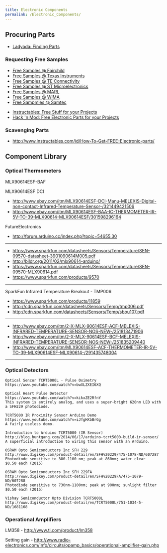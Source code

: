 ```yaml
---
title: Electronic Components
permalink: /Electronic_Components/
---
```


Procuring Parts
---------------

-   [Ladyada: Finding Parts](http://www.ladyada.net/library/procure/)

### Requesting Free Samples

-   [Free Samples @ Fairchild](https://www.fairchildsemi.com/get-help/product-samples-request/)
-   [Free Samples @ Texas Instruments](http://www.ti.com/lsds/ti/store/faq-ordering-ic-samples.page)
-   [Free Samples @ TE Connectivity](http://www.te.com/)
-   [Free Samples @ ST Microelectronics](http://www.st.com/web/en/ordering/samples.html)
-   [Free Samples @ MARL](http://www.leds.co.uk/news/256)
-   [Free Samples @ WIMA](http://www.wima.de/EN/samples.php)
-   [Free Sampmles @ Samtec](https://www.samtec.com/free-sample.aspx)

<!-- -->

-   [Instructables: Free Stuff for your Projects](http://www.instructables.com/id/List-Of-FREE-STUFF-For-your-projects/?ALLSTEPS)
-   [Hack 'n Mod: Free Electronic Parts for your Projects](http://hacknmod.com/hack/free-electronics-samples-for-your-projects/)

### Scavenging Parts

-   <http://www.instructables.com/id/How-To-Get-FREE-Electronic-parts/>

Component Library
-----------------

### Optical Thermometers

MLX90614ESF-BAF

MLX90614ESF DCI

-   <http://www.ebay.com/itm/MLX90614ESF-DCI-Manu-MELEXIS-Digital-non-contact-Infrared-Temperature-Sensor-/321449421506>
-   <http://www.ebay.com/itm/MLX90614ESF-BAA-IC-THERMOMETER-IR-5V-TO-39-MLX90614-MLX90614ESF/301598296164>

FutureElectronics

-   <http://forum.arduino.cc/index.php?topic=54655.30>

------------------------------------------------------------------------

-   <https://www.sparkfun.com/datasheets/Sensors/Temperature/SEN-09570-datasheet-3901090614M005.pdf>
-   <http://bildr.org/2011/02/mlx90614-arduino/>
-   <https://www.sparkfun.com/datasheets/Sensors/Temperature/SEN-09570-MLX90614.pdf>
-   <https://www.sparkfun.com/products/9570>

------------------------------------------------------------------------

SparkFun Infrared Temperature Breakout - TMP006

-   <https://www.sparkfun.com/products/11859>
-   <http://cdn.sparkfun.com/datasheets/Sensors/Temp/tmp006.pdf>
-   <http://cdn.sparkfun.com/datasheets/Sensors/Temp/sbou107.pdf>

------------------------------------------------------------------------

-   <http://www.ebay.com/itm/2-X-MLX-90614ESF-ACF-MELEXIS-INFRARED-TEMPERATURE-SENSOR-NOS-NEW-/251813471906>
-   <http://www.ebay.com/itm/2-X-MLX-90614ESF-BCF-MELEXIS-INFRARED-TEMPERATURE-SENSOR-NOS-NEW-/251835209440>
-   <http://www.ebay.com/itm/MLX90614ESF-ACF-THERMOMETER-IR-5V-TO-39-MLX90614ESF-MLX90614-/291435748004>

------------------------------------------------------------------------

### Optical Detectors

    Optical Sencor TCRT5000L - Pulse Oximetry
    https://www.youtube.com/watch?v=bwXLZXEI6XQ

    Optical Heart Pulse Detector
    https://www.youtube.com/watch?v=kikxZE2RfnY
    This system is entirely analog, and uses a super-bright 620nm LED with a SFH229 photodiode.

    TCRT5000 IR Proximity Sensor Arduino Demo
    https://www.youtube.com/watch?v=iJfgHXbBrGg
    A fairly useless demo.

    Introduction to Arduino TCRT5000 (IR Sensor)
    http://blog.huntgang.com/2014/06/17/arduino-tcrt5000-build-ir-sensor/
    A superficial introduction to wiring this sensor with an Arduino.

    OSRAM Opto Semiconductors Inc SFH 229
    http://www.digikey.com/product-detail/en/SFH%20229/475-1078-ND/607287
    Photodiode sensitive to 380-1100 nm; peak at 860nm; water clear
    $0.50 each (2015)

    OSRAM Opto Semiconductors Inc SFH 229FA
    http://www.digikey.com/product-detail/en/SFH%20229FA/475-1079-ND/607288
    Photodiode sensitive to 730nm-1100nm; peak at 900nm; sunlight filter
    $0.50 each (2015)

    Vishay Semiconductor Opto Division TCRT5000L
    http://www.digikey.com/product-detail/en/TCRT5000L/751-1034-5-ND/1681168

### Operational Amplifiers

LM358 - <http://www.ti.com/product/lm358>

Setting gain - <http://www.radio-electronics.com/info/circuits/opamp_basics/operational-amplifier-gain.php>